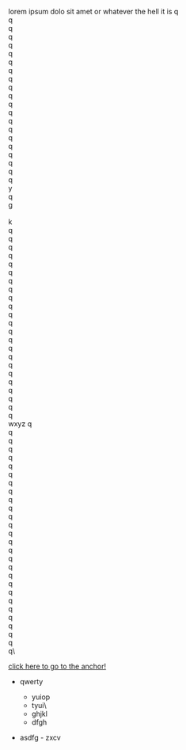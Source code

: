 lorem ipsum dolo sit amet or whatever the hell it is
q\
q\
q\
q\
q\
q\
q\
q\
q\
q\
q\
q\
q\
q\
q\
q\
q\
q\
q\
q\
q\
y\
q\
g\
<a name="test1"></a>\
k\
q\
q\
q\
q\
q\
q\
q\
q\
q\
q\
q\
q\
q\
q\
q\
q\
q\
q\
q\
q\
q\
q\
q\
wxyz
q\
q\
q\
q\
q\
q\
q\
q\
q\
q\
q\
q\
q\
q\
q\
q\
q\
q\
q\
q\
q\
q\
q\
q\
q\
q\
q\
q\


[click here to go to the anchor!](#test1)

- qwerty
  - yuiop
  - tyui\
  - ghjkl
  - dfgh



- asdfg
       - zxcv

